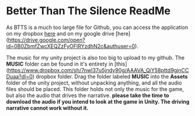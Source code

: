 # Better Than The Silence ReadMe

As BTTS is a much too large file for Github, you can access the application on my dropbox [here](https://www.dropbox.com/sh/j98q70fb780yz7q/AADn0WghGI_J0gVfyCAalL34a?dl=0) and on my google drive [here] (https://drive.google.com/open?id=0B0ZbmfZwcXEQZzFyOFlRYzdhN2c&authuser=0).

The music for my unity project is also too big to upload to my github. The **MUSIC** folder
can be found in it's entirety in [this] (https://www.dropbox.com/sh/7nwl37u5jndy90g/AAAVA_QiY58pttd9gjnCCDuaa?dl=0) dropbox folder. Drag the folder labeled **MUSIC** into the
**Assets** folder of the unity project, without unpacking anything, and all the audio files should be
placed. This folder holds not only the music for the game, but also the audio that drives the narrative. **please take the time
to download the audio if you intend to look at the game in Unity. The driving narrative cannot work without it.**

